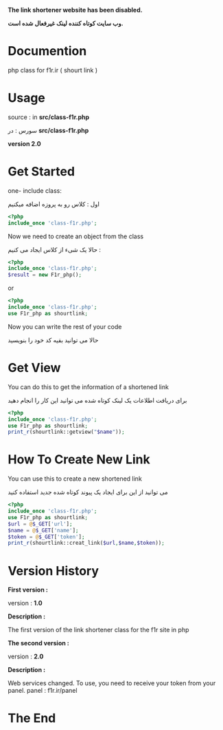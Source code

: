 **The link shortener website has been disabled.**


**وب سایت کوتاه کننده لینک غیرفعال شده است.**

# Documention
php class for f1r.ir ( shourt link )


# Usage
source : in **src/class-f1r.php**

سورس : در **src/class-f1r.php**

**version 2.0**

# Get Started
one- include class:

اول : کلاس رو به پروزه اضافه میکنیم
```php
<?php 
include_once 'class-f1r.php';

```
Now we need to create an object from the class

حالا یک شیء از کلاس ایجاد می کنیم : 
```php
<?php 
include_once 'class-f1r.php';
$result = new F1r_php();

```
or 
```php
<?php 
include_once 'class-f1r.php';
use F1r_php as shourtlink;
```
Now you can write the rest of your code

حالا می توانید بقیه کد خود را بنویسید

# Get View
You can do this to get the information of a shortened link

برای دریافت اطلاعات یک لینک کوتاه شده می توانید این کار را انجام دهید

```php
<?php
include_once 'class-f1r.php';
use F1r_php as shourtlink;
print_r(shourtlink::getview("$name"));
```
# How To Create New Link
You can use this to create a new shortened link

می توانید از این برای ایجاد یک پیوند کوتاه شده جدید استفاده کنید

```php 
<?php 
include_once 'class-f1r.php';
use F1r_php as shourtlink;
$url = @$_GET['url'];
$name = @$_GET['name'];
$token = @$_GET['token'];
print_r(shourtlink::creat_link($url,$name,$token));
```
# Version History

**First version :**

version : **1.0**

**Description :**

The first version of the link shortener class for the f1r site in php

**The second version :**

version : **2.0**

**Description :**

Web services changed. To use, you need to receive your token from your panel.
panel : f1r.ir/panel

# The End
